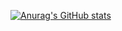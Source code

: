 [![Anurag's GitHub stats](https://github-readme-stats.vercel.app/api?username=Or1x)](https://github.com/anuraghazra/github-readme-stats)